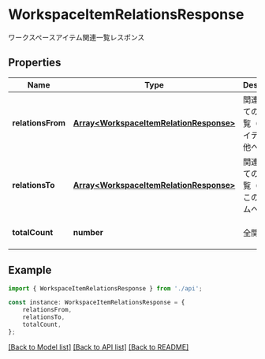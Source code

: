 # WorkspaceItemRelationsResponse

ワークスペースアイテム関連一覧レスポンス

## Properties

Name | Type | Description | Notes
------------ | ------------- | ------------- | -------------
**relationsFrom** | [**Array&lt;WorkspaceItemRelationResponse&gt;**](WorkspaceItemRelationResponse.md) | 関連元としての関連一覧（このアイテムから他へ） | [optional] [default to undefined]
**relationsTo** | [**Array&lt;WorkspaceItemRelationResponse&gt;**](WorkspaceItemRelationResponse.md) | 関連先としての関連一覧（他からこのアイテムへ） | [optional] [default to undefined]
**totalCount** | **number** | 全関連数 | [optional] [default to undefined]

## Example

```typescript
import { WorkspaceItemRelationsResponse } from './api';

const instance: WorkspaceItemRelationsResponse = {
    relationsFrom,
    relationsTo,
    totalCount,
};
```

[[Back to Model list]](../README.md#documentation-for-models) [[Back to API list]](../README.md#documentation-for-api-endpoints) [[Back to README]](../README.md)
